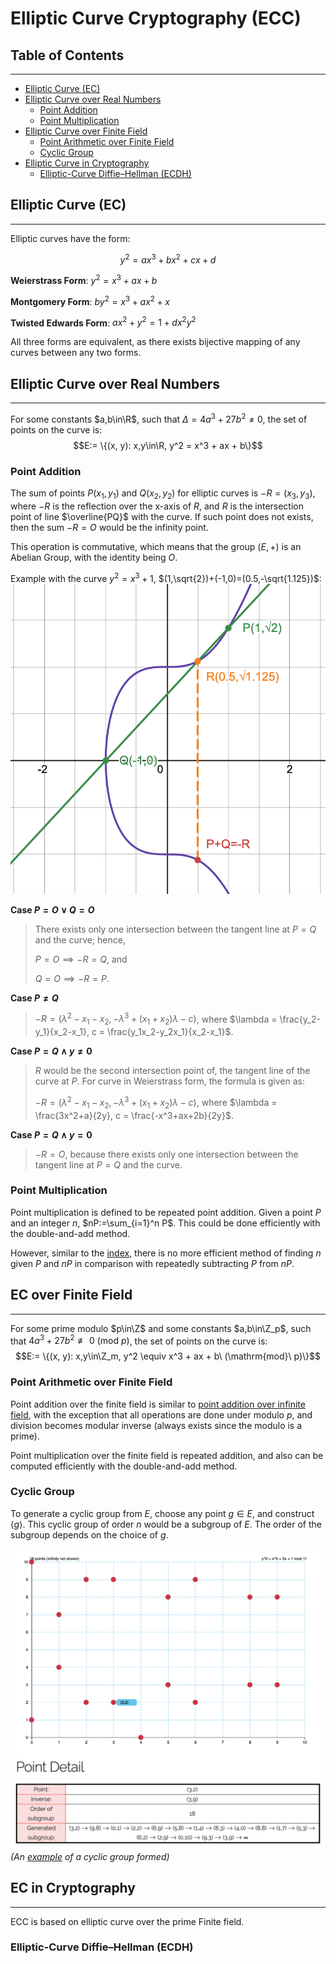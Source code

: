 # Elliptic Curve Cryptography (ECC)

## Table of Contents

---

- [Elliptic Curve (EC)](#elliptic-curve-ec)
- [Elliptic Curve over Real Numbers](#elliptic-curve-over-real-numbers)
  - [Point Addition](#point-addition)
  - [Point Multiplication](#point-multiplication)
- [Elliptic Curve over Finite Field](#ec-over-finite-field)
  - [Point Arithmetic over Finite Field](#point-arithmetic-over-finite-field)
  - [Cyclic Group](#cyclic-group)
- [Elliptic Curve in Cryptography](#ec-in-cryptography)
  - [Elliptic-Curve Diffie–Hellman (ECDH)](#elliptic-curve-diffiehellman-ecdh)

## Elliptic Curve (EC)

---

Elliptic curves have the form:

$$y^2=ax^3+bx^2+cx+d$$

**Weierstrass Form**: $y^2 = x^3 + ax + b$

**Montgomery Form**: $by^2 = x^3 + ax^2 + x$

**Twisted Edwards Form**: $ax^2 + y^2 = 1 + dx^2y^2$

All three forms are equivalent, as there exists bijective mapping of any curves between any two forms.

## Elliptic Curve over Real Numbers

---

For some constants $a,b\in\R$, such that $\Delta = 4a^3 + 27b^2 \neq 0$, the set of points on the curve is:
$$E:= \{(x, y): x,y\in\R, y^2 = x^3 + ax + b\}$$

### Point Addition

The sum of points $P(x_1,y_1)$ and $Q(x_2,y_2)$ for elliptic curves is $-R=(x_3,y_3)$, where $-R$ is the reflection over the x-axis of $R$, and $R$ is the intersection point of line $\overline{PQ}$ with the curve. If such point does not exists, then the sum $-R=O$ would be the infinity point.

This operation is commutative, which means that the group $(E,+)$ is an Abelian Group, with the identity being $O$.

Example with the curve $y^2 = x^3 + 1$, $(1,\sqrt{2})+(-1,0)=(0.5,-\sqrt{1.125})$:
![EC point addition example](ec_add_example.png)

**Case $P=O \vee Q=O$**

>There exists only one intersection between the tangent line at $P=Q$ and the curve; hence,
>
> $P=O\implies -R=Q$, and
> 
> $Q=O\implies -R=P$.

**Case $P\neq Q$**

>$-R=(\lambda^2-x_1-x_2, -\lambda^3 + (x_1+x_2)\lambda - c)$, where $\lambda = \frac{y_2-y_1}{x_2-x_1}, c = \frac{y_1x_2-y_2x_1}{x_2-x_1}$.

**Case $P=Q \wedge y \neq 0$**

>$R$ would be the second intersection point of, the tangent line of the curve at $P$. For curve in Weierstrass form, the formula is given as:
>
>$-R=(\lambda^2-x_1-x_2, -\lambda^3 + (x_1+x_2)\lambda - c)$, where $\lambda = \frac{3x^2+a}{2y}, c = \frac{-x^3+ax+2b}{2y}$.

**Case $P=Q \wedge y = 0$**

>$-R=O$, because there exists only one intersection between the tangent line at $P=Q$ and the curve.

### Point Multiplication

Point multiplication is defined to be repeated point addition. Given a point $P$ and an integer $n$, $nP:=\sum_{i=1}^n P$. This could be done efficiently with the double-and-add method.

However, similar to the [index](algebra.md/#multiplicative-order-and-primitive-root-and-index), there is no more efficient method of finding $n$ given $P$ and $nP$ in comparison with repeatedly subtracting $P$ from $nP$.

## EC over Finite Field

---

For some prime modulo $p\in\Z$ and some constants $a,b\in\Z_p$, such that $4a^3 + 27b^2 \not\equiv 0\ (\mathrm{mod}\ p)$, the set of points on the curve is:
$$E:= \{(x, y): x,y\in\Z_m, y^2 \equiv x^3 + ax + b\ (\mathrm{mod}\ p)\}$$

### Point Arithmetic over Finite Field

Point addition over the finite field is similar to [point addition over infinite field](#point-addition), with the exception that all operations are done under modulo $p$, and division becomes modular inverse (always exists since the modulo is a prime).

Point multiplication over the finite field is repeated addition, and also can be computed efficiently with the double-and-add method.

### Cyclic Group

To generate a cyclic group from $E$, choose any point $g\in E$, and construct $\langle g\rangle$. This cyclic group of order $n$ would be a subgroup of $E$. The order of the subgroup depends on the choice of $g$.

![FFEC example](ffec_example.png)
*(An [example](https://www.graui.de/code/elliptic2/) of a cyclic group formed)*

## EC in Cryptography

---

ECC is based on elliptic curve over the prime Finite field.

### Elliptic-Curve Diffie–Hellman (ECDH)
